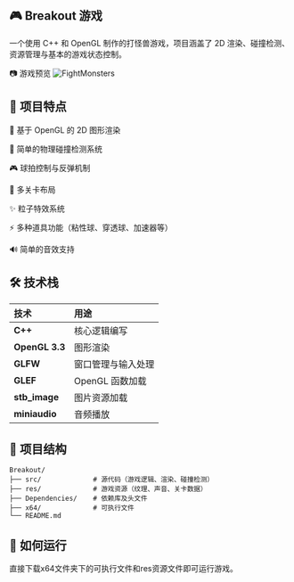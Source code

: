 ## 🎮 Breakout 游戏

一个使用 C++ 和 OpenGL 制作的打怪兽游戏，项目涵盖了 2D 渲染、碰撞检测、资源管理与基本的游戏状态控制。

📷 游戏预览
![FightMonsters](https://github.com/user-attachments/assets/1d6129ad-4984-4f78-b1e9-31d6d34501f5)

## 🚀 项目特点

🎨 基于 OpenGL 的 2D 图形渲染

🧠 简单的物理碰撞检测系统

🎮 球拍控制与反弹机制

🧱 多关卡布局

✨ 粒子特效系统

⚡ 多种道具功能（粘性球、穿透球、加速器等）

🔊 简单的音效支持

## 🛠️ 技术栈

| 技术 | 用途 |
| :--- | :--- |
| **C++** | 核心逻辑编写 |
| **OpenGL 3.3** | 图形渲染 |
| **GLFW** | 窗口管理与输入处理 |
| **GLEF** | OpenGL 函数加载 |
| **stb_image** | 图片资源加载 |
| **miniaudio** | 音频播放 |


## 🧩 项目结构

```
Breakout/
├── src/             # 源代码（游戏逻辑、渲染、碰撞检测）
├── res/             # 游戏资源（纹理、声音、关卡数据）
├── Dependencies/    # 依赖库及头文件
├── x64/             # 可执行文件
└── README.md
```


## 🧹 如何运行

直接下载x64文件夹下的可执行文件和res资源文件即可运行游戏。
